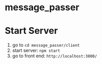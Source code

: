 # message_passer


# Start Server
1. go to `cd message_passer/client`
2. start server: `npm start`
3. go to front end: `http://localhost:3000/`